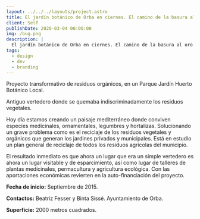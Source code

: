 ```yaml
---
layout: ../../../layouts/project.astro
title: El jardín botánico de Orba en ciernes. El camino de la basura al oro.
client: Self
publishDate: 2020-03-04 00:00:00
img: /bug.png
description: |
  El jardín botánico de Orba en ciernes. El camino de la basura al oro.
tags:
  - design
  - dev
  - branding
---
```


Proyecto transformativo de residuos orgánicos, en un Parque Jardín Huerto Botánico Local.

Antiguo vertedero donde se quemaba indiscriminadamente los residuos vegetales.

Hoy día estamos creando un paisaje mediterráneo donde conviven especies medicinales, ornamentales, legumbres y hortalizas. Solucionando un grave problema como es el reciclaje de los residuos vegetales y orgánicos que generan los jardines privados y municipales. Está en estudio un plan general de reciclaje de todos los residuos agrícolas del municipio.

El resultado inmediato es que ahora un lugar que era un simple vertedero es ahora un lugar visitable y de esparcimiento, así como lugar de talleres de plantas medicinales, permacultura y agricultura ecológica. Con las aportaciones económicas revierten en la auto-financiación del proyecto.

**Fecha de inicio:** Septiembre de 2015.

**Contactos:** Beatriz Fesser y Binta Sissé. Ayuntamiento de Orba.

**Superficie:** 2000 metros cuadrados.
